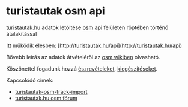 turistautak osm api
===================

[turistautak.hu](http://turistautak.hu/) adatok letöltése [osm](http://openstreetmap.org) [api](http://wiki.openstreetmap.org/wiki/API) felületen röptében történő átalakítással

Itt működik élesben: [http://turistautak.hu/api](http://turistautak.hu/api)

Bővebb leírás az adatok átvételéről az [osm wikiben](http://wiki.openstreetmap.org/wiki/WikiProject_Hungary/Import%C3%A1l%C3%A1s/turistautak.hu) olvasható.

Köszönettel fogadunk hozzá [észrevételeket](../../issues), [kiegészítéseket](../../pulls).

Kapcsolódó címek:

* [turistautak-osm-track-import](https://github.com/kolesar-andras/turistautak-osm-track-import)
* [turistautak.hu osm fórum](http://turistautak.hu/forum.php?id=osm)
